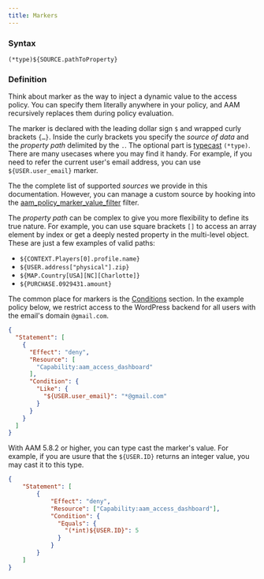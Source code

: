 ```yaml
---
title: Markers
---
```


### Syntax

`(*type)${SOURCE.pathToProperty}`


### Definition

Think about marker as the way to inject a dynamic value to the access policy. You can specify them literally anywhere in your policy, and AAM recursively replaces them during policy evaluation.

The marker is declared with the leading dollar sign `$` and wrapped curly brackets `{…}`. Inside the curly brackets you specify the _source of data_ and the _property path_ delimited by the `.`. The optional part is [typecast](/advanced/access-policy/typecast/) `(*type)`. There are many usecases where you may find it handy. For example, if you need to refer the current user's email address, you can use `${USER.user_email}` marker.

The the complete list of supported _sources_ we provide in this documentation. However, you can manage a custom source by hooking into the [aam_policy_marker_value_filter](/advanced/hooks/aam_policy_marker_value_filter) filter.

The _property path_ can be complex to give you more flexibility to define its true nature. For example, you can use square brackets `[]` to access an array element by index or get a deeply nested property in the multi-level object. These are just a few examples of valid paths:

- `${CONTEXT.Players[0].profile.name}`
- `${USER.address["physical"].zip}`
- `${MAP.Country[USA][NC][Charlotte]}`
- `${PURCHASE.0929431.amount}`

The common place for markers is the [Conditions](/advanced/access-policy/condition/) section. In the example policy below, we restrict access to the WordPress backend for all users with the email's domain `@gmail.com`.

```json
{
  "Statement": [
    {
      "Effect": "deny",
      "Resource": [
        "Capability:aam_access_dashboard"
      ],
      "Condition": {
        "Like": {
          "${USER.user_email}": "*@gmail.com"
        }
      }
    }
  ]
}
```

With AAM 5.8.2 or higher, you can type cast the marker's value. For example, if you are usure that the `${USER.ID}` returns an integer value, you may cast it to this type.

```json
{
    "Statement": [
        {
            "Effect": "deny",
            "Resource": ["Capability:aam_access_dashboard"],
            "Condition": {
              "Equals": {
                "(*int)${USER.ID}": 5
              }
            }
        }
    ]
}
```
